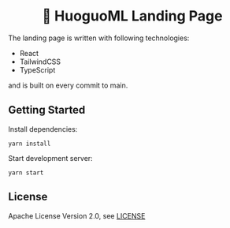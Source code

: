 <div align="center">
<h1>🍲 HuoguoML Landing Page</h1>
</div>

The landing page is written with following technologies:
- React
- TailwindCSS
- TypeScript

and is built on every commit to main.

## Getting Started
Install dependencies:
```
yarn install
```

Start development server:
```
yarn start
```

## License

Apache License Version 2.0, see [LICENSE](LICENSE)